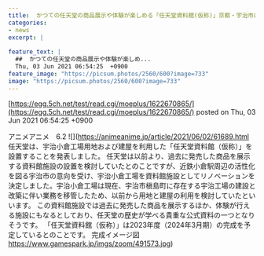 ```yaml
---
title:  かつての任天堂の商品展示や体験が楽しめる「任天堂資料館(仮称)」京都・宇治市にオープン決定、2024年3月期の完成を目指す  
categories:
- news
excerpt: |
  
feature_text: |
  ##  かつての任天堂の商品展示や体験が楽しめ...
  Thu, 03 Jun 2021 06:54:25  +0900
feature_image: "https://picsum.photos/2560/600?image=733"
image: "https://picsum.photos/2560/600?image=733"
---
```


[https://egg.5ch.net/test/read.cgi/moeplus/1622670865/](https://egg.5ch.net/test/read.cgi/moeplus/1622670865/)
posted on Thu, 03 Jun 2021 06:54:25  +0900

<!--more-->

アニメアニメ　6.2 ![](https://animeanime.jp/article/2021/06/02/61689.html 任天堂は、宇治小倉工場用地および建屋を利用した「任天堂資料館（仮称）」を設置することを発表しました。 任天堂は以前より、過去に発売した商品を展示する資料館施設の設置を検討していたとのことですが、近鉄小倉駅周辺の活性化を図る宇治市の意向を受け、宇治小倉工場を資料館施設としてリノベーションを決定しました。宇治小倉工場は現在、宇治市槇島町に存在する宇治工場の建設と改築に伴い業務を移管したため、以前から用地と建屋の利用を検討していたといいます。 この資料館施設では過去に発売した商品を展示するほか、体験が行える施設にもなるとしており、任天堂の歴史が学べる貴重な公式資料の一つとなりそうです。 「任天堂資料館（仮称）」は2023年度（2024年3月期）の完成を予定しているとのことです。 完成イメージ図 https://www.gamespark.jp/imgs/zoom/491573.jpg)
